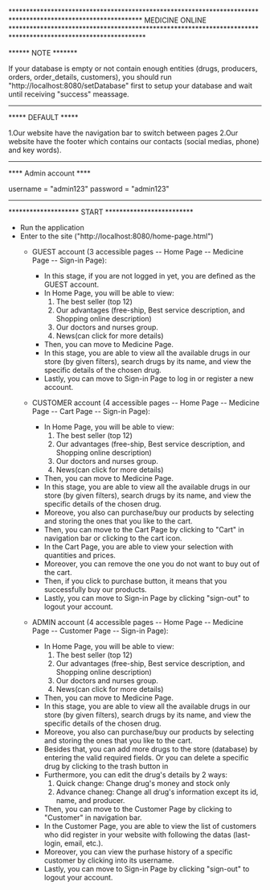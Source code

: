 ************************************************************************************************************* MEDICINE ONLINE **************************************************************************************************************



****** NOTE *******

If your database is empty or  not contain enough entities (drugs, producers, orders, order_details, customers), you should run "http://localhost:8080/setDatabase" first to setup your database and wait until receiving "success" meassage.

*******************

***** DEFAULT *****

1.Our website have the navigation bar to switch between pages
2.Our website have the footer which contains our contacts (social medias, phone) and key words).

*******************

**** Admin account **** 

 username = "admin123" 
 password = "admin123" 

***********************

******************** START *************************

- Run the application
- Enter to the site ("http://localhost:8080/home-page.html")
	+ GUEST account (3 accessible pages -- Home Page -- Medicine Page -- Sign-in Page):
		- In this stage, if you are not logged in yet, you are defined as the GUEST account.
		- In Home Page, you will be able to view:
			1. The best seller (top 12)
			2. Our advantages (free-ship, Best service description, and Shopping online description)
			3. Our doctors and nurses group.
			4. News(can click for more details)
		- Then, you can move to Medicine Page.
		- In this stage, you are able to view all the available drugs in our store (by given filters), search drugs by its name, and view the specific details of the chosen drug.
		- Lastly, you can move to Sign-in Page to log in or register a new account.

	+ CUSTOMER account (4 accessible pages -- Home Page -- Medicine Page -- Cart Page -- Sign-in Page):
		- In Home Page, you will be able to view:
			1. The best seller (top 12)
			2. Our advantages (free-ship, Best service description, and Shopping online description)
			3. Our doctors and nurses group.
			4. News(can click for more details)
		- Then, you can move to Medicine Page.
		- In this stage, you are able to view all the available drugs in our store (by given filters), search drugs by its name, and view the specific details of the chosen drug.
		- Moreove, you also can purchase/buy our products by selecting and storing the ones that you like to the cart.
		- Then, you can move to the Cart Page by clicking to "Cart" in navigation bar or clicking to the cart icon. 
		- In the Cart Page, you are able to view your selection with quantities and prices.
		- Moreover, you can remove the one you do not want to buy out of the cart.
		- Then, if you click to purchase button, it means that you successfully buy our products.
		- Lastly, you can move to Sign-in Page by clicking "sign-out" to logout your account.

	+ ADMIN account (4 accessible pages -- Home Page -- Medicine Page -- Customer Page -- Sign-in Page):
		- In Home Page, you will be able to view:
			1. The best seller (top 12)
			2. Our advantages (free-ship, Best service description, and Shopping online description)
			3. Our doctors and nurses group.
			4. News(can click for more details)
		- Then, you can move to Medicine Page.
		- In this stage, you are able to view all the available drugs in our store (by given filters), search drugs by its name, and view the specific details of the chosen drug.
		- Moreove, you also can purchase/buy our products by selecting and storing the ones that you like to the cart.
		- Besides that, you can add more drugs to the store (database) by entering the valid required fields. Or you can delete a specific drug by clicking to the trash button in
		- Furthermore, you can edit the drug's details by 2 ways:
			1. Quick change: Change drug's money and stock only
			2. Advance chaneg: Change all drug's information except its id, name, and producer. 
		- Then, you can move to the Customer Page by clicking to "Customer" in navigation bar. 
		- In the Customer Page, you are able to view the list of customers who did register in your website with following the datas (last-login, email, etc.).
		- Moreover, you can view the purhase history of a specific customer by clicking into its username.
		- Lastly, you can move to Sign-in Page by clicking "sign-out" to logout your account.

	 

